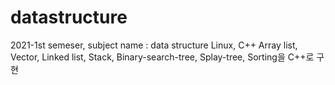 # datastructure
2021-1st semeser, subject name : data structure
Linux, C++
Array list, Vector, Linked list, Stack, Binary-search-tree, Splay-tree, Sorting을 C++로 구현
